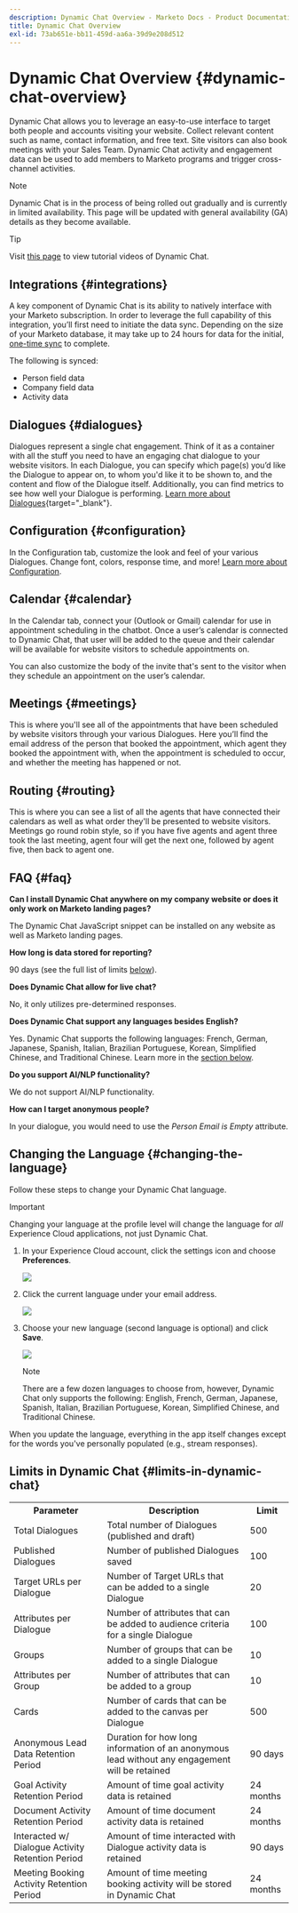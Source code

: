 ```yaml
---
description: Dynamic Chat Overview - Marketo Docs - Product Documentation
title: Dynamic Chat Overview
exl-id: 73ab651e-bb11-459d-aa6a-39d9e208d512
---
```

# Dynamic Chat Overview {#dynamic-chat-overview}

Dynamic Chat allows you to leverage an easy-to-use interface to target both people and accounts visiting your website. Collect relevant content such as name, contact information, and free text. Site visitors can also book meetings with your Sales Team. Dynamic Chat activity and engagement data can be used to add members to Marketo programs and trigger cross-channel activities.

   >[!NOTE]
   >
   >Dynamic Chat is in the process of being rolled out gradually and is currently in limited availability. This page will be updated with general availability (GA) details as they become available.

   >[!TIP]
   >
   >Visit [this page](https://experienceleague.adobe.com/docs/marketo-learn/tutorials/dynamic-chat/dynamic-chat-overview.html) to view tutorial videos of Dynamic Chat.

## Integrations {#integrations}

A key component of Dynamic Chat is its ability to natively interface with your Marketo subscription. In order to leverage the full capability of this integration, you’ll first need to initiate the data sync. Depending on the size of your Marketo database, it may take up to 24 hours for data for the initial, [one-time sync](/help/marketo/product-docs/demand-generation/dynamic-chat/connect-dynamic-chat-to-marketo.md) to complete.

The following is synced:

* Person field data
* Company field data
* Activity data

## Dialogues {#dialogues}

Dialogues represent a single chat engagement. Think of it as a container with all the stuff you need to have an engaging chat dialogue to your website visitors. In each Dialogue, you can specify which page(s) you’d like the Dialogue to appear on, to whom you'd like it to be shown to, and the content and flow of the Dialogue itself. Additionally, you can find metrics to see how well your Dialogue is performing. [Learn more about Dialogues](/help/marketo/product-docs/demand-generation/dynamic-chat/dialogues/dialogue-overview.md){target="_blank"}.

## Configuration {#configuration}

In the Configuration tab, customize the look and feel of your various Dialogues. Change font, colors, response time, and more! [Learn more about Configuration](/help/marketo/product-docs/demand-generation/dynamic-chat/configuration.md).

## Calendar {#calendar}

In the Calendar tab, connect your (Outlook or Gmail) calendar for use in appointment scheduling in the chatbot. Once a user’s calendar is connected to Dynamic Chat, that user will be added to the queue and their calendar will be available for website visitors to schedule appointments on.

You can also customize the body of the invite that's sent to the visitor when they schedule an appointment on the user’s calendar.

## Meetings {#meetings}

This is where you'll see all of the appointments that have been scheduled by website visitors through your various Dialogues. Here you’ll find the email address of the person that booked the appointment, which agent they booked the appointment with, when the appointment is scheduled to occur, and whether the meeting has happened or not.

## Routing {#routing}

This is where you can see a list of all the agents that have connected their calendars as well as what order they'll be presented to website visitors. Meetings go round robin style, so if you have five agents and agent three took the last meeting, agent four will get the next one, followed by agent five, then back to agent one.

## FAQ {#faq}

**Can I install Dynamic Chat anywhere on my company website or does it only work on Marketo landing pages?**

The Dynamic Chat JavaScript snippet can be installed on any website as well as Marketo landing pages.

**How long is data stored for reporting?**

90 days (see the full list of limits [below](#limits-in-dynamic-chat)).

**Does Dynamic Chat allow for live chat?**

No, it only utilizes pre-determined responses.

**Does Dynamic Chat support any languages besides English?**

Yes. Dynamic Chat supports the following languages: French, German, Japanese, Spanish, Italian, Brazilian Portuguese, Korean, Simplified Chinese, and Traditional Chinese. Learn more in the [section below](#changing-the-language).

**Do you support AI/NLP functionality?**

We do not support AI/NLP functionality.

**How can I target anonymous people?**

In your dialogue, you would need to use the _Person Email is Empty_ attribute.

## Changing the Language {#changing-the-language}

Follow these steps to change your Dynamic Chat language.

>[!IMPORTANT]
>
>Changing your language at the profile level will change the language for _all_ Experience Cloud applications, not just Dynamic Chat.

1. In your Experience Cloud account, click the settings icon and choose **Preferences**.

   ![](assets/dynamic-chat-overview-1.png)

1. Click the current language under your email address.

   ![](assets/dynamic-chat-overview-2.png)

1. Choose your new language (second language is optional) and click **Save**.

   ![](assets/dynamic-chat-overview-3.png)

   >[!NOTE]
   >
   >There are a few dozen languages to choose from, however, Dynamic Chat only supports the following: English, French, German, Japanese, Spanish, Italian, Brazilian Portuguese, Korean, Simplified Chinese, and Traditional Chinese.

When you update the language, everything in the app itself changes except for the words you've personally populated (e.g., stream responses).

## Limits in Dynamic Chat {#limits-in-dynamic-chat}

<table>
  <th>Parameter</th>
  <th>Description</th>
  <th>Limit</th>
 <tr>
  <td>Total Dialogues</td>
  <td>Total number of Dialogues (published and draft)</td>
  <td>500</td>
 </tr>
 <tr>
  <td>Published Dialogues</td>
  <td>Number of published Dialogues saved</td>
  <td>100</td>
 </tr>
 <tr>
  <td>Target URLs per Dialogue</td>
  <td>Number of Target URLs that can be added to a single Dialogue</td>
  <td>20</td>
 </tr>
 <tr>
  <td>Attributes per Dialogue</td>
  <td>Number of attributes that can be added to audience criteria for a single Dialogue</td>
  <td>100</td>
 </tr>
 <tr>
  <td>Groups</td>
  <td>Number of groups that can be added to a single Dialogue</td>
  <td>10</td>
 </tr>
 <tr>
  <td>Attributes per Group</td>
  <td>Number of attributes that can be added to a group</td>
  <td>10</td>
 </tr>
 <tr>
  <td>Cards</td>
  <td>Number of cards that can be added to the canvas per Dialogue</td>
  <td>500</td>
 </tr>
 <tr>
  <td>Anonymous Lead Data Retention Period</td>
  <td>Duration for how long information of an anonymous lead without any engagement will be retained</td>
  <td>90 days</td>
 </tr>
 <tr>
  <td>Goal Activity Retention Period</td>
  <td>Amount of time goal activity data is retained</td>
  <td>24 months</td>
 </tr>
 <tr>
  <td>Document Activity Retention Period</td>
  <td>Amount of time document activity data is retained</td>
  <td>24 months</td>
 </tr>
 <tr>
  <td>Interacted w/ Dialogue Activity Retention Period</td>
  <td>Amount of time interacted with Dialogue activity data is retained</td>
  <td>90 days</td>
 </tr>
 <tr>
  <td>Meeting Booking Activity Retention Period</td>
  <td>Amount of time meeting booking activity will be stored in Dynamic Chat</td>
  <td>24 months</td>
 </tr>
</table>
